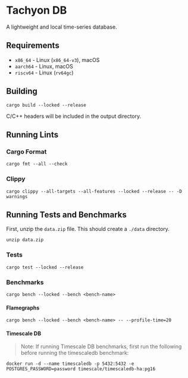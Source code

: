 # Tachyon DB

A lightweight and local time-series database.

## Requirements

* `x86_64` - Linux (`x86_64-v3`), macOS
* `aarch64` - Linux, macOS
* `riscv64` - Linux (`rv64gc`)

## Building
```
cargo build --locked --release
```

C/C++ headers will be included in the output directory.

## Running Lints

### Cargo Format
```
cargo fmt --all --check
```

### Clippy
```
cargo clippy --all-targets --all-features --locked --release -- -D warnings
```

## Running Tests and Benchmarks
First, unzip the `data.zip` file. This should create a `./data` directory.
```
unzip data.zip
```

### Tests
```
cargo test --locked --release
```

### Benchmarks
```
cargo bench --locked --bench <bench-name>
```

#### Flamegraphs
```
cargo bench --locked --bench <bench-name> -- --profile-time=20
```

#### Timescale DB
> Note: If running Timescale DB benchmarks, first run the following before running the timescaledb benchmark:
```
docker run -d --name timescaledb -p 5432:5432 -e POSTGRES_PASSWORD=password timescale/timescaledb-ha:pg16
```

